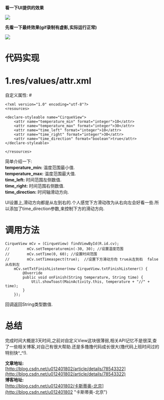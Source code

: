 
**看一下UI提供的效果**<br>

![](https://i.imgur.com/MteZZ9w.jpg)<br>

**先看一下最终效果(gif录制有虚影,实际运行正常)**<br>

![](https://i.imgur.com/96HYUe5.gif)


# 代码实现 #
# 1.res/values/attr.xml<br>
自定义属性: #

	<?xml version="1.0" encoding="utf-8"?>
	<resources>

    <declare-styleable name="CirqueView">
        <attr name="temperature_min" format="integer">10</attr>
        <attr name="temperature_max" format="integer">30</attr>
        <attr name="time_left" format="integer">10</attr>
        <attr name="time_right" format="integer">30</attr>
        <attr name="time_direction" format="boolean">true</attr>
    </declare-styleable>

	</resources>

简单介绍一下:<br>
**temperature_min:**	温度范围最小值.<br>
**temperature_max:**	温度范围最大值.<br>
**time_left:**	时间范围左侧数值.<br>
**time_right:**	时间范围右侧数值.<br>
**time_direction:**	时间轴滑动方向.<br>

UI设置上,滑动方向都是从左到右的.个人感觉下方滑动改为从右向左会好看一些.所以添加了time_direction参数,来控制下方的滑动方向.


# 调用方法 #

	CirqueView mCv = (CirqueView) findViewById(R.id.cv);
	//        mCv.setTemperaturemin(-30, 30); //设置温度范围
	//        mCv.setTime(0, 60); //设置时间范围
	//        mCv.setTimeaspect(true);  //设置下方滑动方向 true从左到右  false从右到左
        mCv.setTxtFinishListener(new CirqueView.txtFinishListener() {
            @Override
            public void onFinish(String temperature, String time) {
                Util.showToast(MainActivity.this, temperature + "//" + time);
            }
        });

回调返回String类型数值.

# 总结 #

完成时间大概是3天时间,之前对自定义View这块很薄弱,相关API记忆不是很深,查了一些相关博客,对自己有很大帮助.还是多撸撸代码成长很大(撸代码上班时间过的特别快^_^!).


**文章地址:**<br>
[http://blog.csdn.net/u012401802/article/details/78543322](http://blog.csdn.net/u012401802/article/details/78543322)<br>
**博客地址:**<br>
[http://blog.csdn.net/u012401802/卡斯蒂奥-北京](http://blog.csdn.net/u012401802 "卡斯蒂奥-北京")<br>


